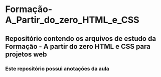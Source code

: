 # Formação-A_Partir_do_zero_HTML_e_CSS
## Repositório contendo os arquivos de estudo da Formação - A partir do zero HTML e CSS para projetos web
### Este repositório possui anotações da aula
